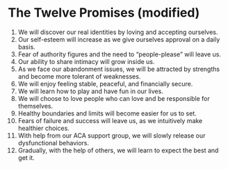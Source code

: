 # The Twelve Promises (modified)

1. We will discover our real identities by loving and accepting ourselves.
2. Our self-esteem will increase as we give ourselves approval on a daily basis.
3. Fear of authority figures and the need to “people-please” will leave us.
4. Our ability to share intimacy will grow inside us.
5. As we face our abandonment issues, we will be attracted by strengths and become more tolerant of weaknesses.
6. We will enjoy feeling stable, peaceful, and financially secure.
7. We will learn how to play and have fun in our lives.
8. We will choose to love people who can love and be responsible for themselves.
9. Healthy boundaries and limits will become easier for us to set.
10. Fears of failure and success will leave us, as we intuitively make healthier choices.
11. With help from our ACA support group, we will slowly release our dysfunctional behaviors.
12. Gradually, with the help of others, we will learn to expect the best and get it.